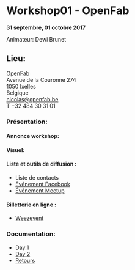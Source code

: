 # Workshop01 - OpenFab
**31 septembre, 01 octobre 2017**

Animateur: Dewi Brunet

## Lieu: ##
[OpenFab](http://openfab.be/)  
Avenue de la Couronne 274  
1050 Ixelles  
Belgique  
nicolas@openfab.be  
T +32 484 30 31 01  

### Présentation: 

#### Annonce workshop:  

#### Visuel:  

#### Liste et outils de diffusion : 
- Liste de contacts
- [Événement Facebook](https://www.facebook.com/events/1990938344524373)
- [Événement Meetup](https://www.meetup.com/fr-FR/FabCity/events/243673249/?eventId=243673249)

#### Billetterie en ligne :
- [Weezevent](https://www.weezevent.com/artisan2-0)

### Documentation:  
- [Day 1](/Workshop01/Day%201.md)
- [Day 2](/Workshop01/Day%202.md)
- [Retours](/Workshop01/Retours.md)
